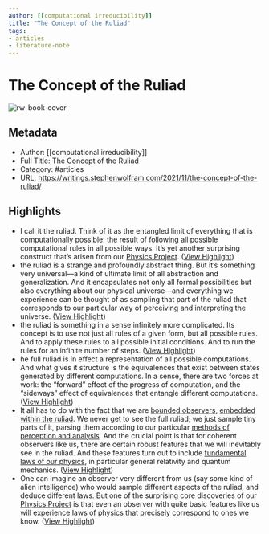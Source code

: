 ```yaml
---
author: [[computational irreducibility]]
title: "The Concept of the Ruliad"
tags: 
- articles
- literature-note
---
```

# The Concept of the Ruliad

![rw-book-cover](https://content.wolfram.com/uploads/sites/43/2021/11/1110swimg46.png)

## Metadata
- Author: [[computational irreducibility]]
- Full Title: The Concept of the Ruliad
- Category: #articles
- URL: https://writings.stephenwolfram.com/2021/11/the-concept-of-the-ruliad/

## Highlights
- I call it the ruliad. Think of it as the entangled limit of everything that is computationally possible: the result of following all possible computational rules in all possible ways. It’s yet another surprising construct that’s arisen from our [Physics Project](https://www.wolframphysics.org/). ([View Highlight](https://read.readwise.io/read/01h031xv7z1f4c3qhje2sg8bfb))
- the ruliad is a strange and profoundly abstract thing. But it’s something very universal—a kind of ultimate limit of all abstraction and generalization. And it encapsulates not only all formal possibilities but also everything about our physical universe—and everything we experience can be thought of as sampling that part of the ruliad that corresponds to our particular way of perceiving and interpreting the universe. ([View Highlight](https://read.readwise.io/read/01h031yqdf7198tnnmsrq8sabh))
- the ruliad is something in a sense infinitely more complicated. Its concept is to use not just all rules of a given form, but all possible rules. And to apply these rules to all possible initial conditions. And to run the rules for an infinite number of steps. ([View Highlight](https://read.readwise.io/read/01h0324s9nzg7njwxjazg2g0rd))
- he full ruliad is in effect a representation of all possible computations. And what gives it structure is the equivalences that exist between states generated by different computations. In a sense, there are two forces at work: the “forward” effect of the progress of computation, and the “sideways” effect of equivalences that entangle different computations. ([View Highlight](https://read.readwise.io/read/01h032hb6hf8nbvsre855vrm2b))
- It all has to do with the fact that we are [bounded observers](https://writings.stephenwolfram.com/2021/03/what-is-consciousness-some-new-perspectives-from-our-physics-project/), [embedded within the ruliad](https://writings.stephenwolfram.com/2021/04/why-does-the-universe-exist-some-perspectives-from-our-physics-project/). We never get to see the full ruliad; we just sample tiny parts of it, parsing them according to our particular [methods of perception and analysis](https://www.wolframscience.com/nks/chap-10--processes-of-perception-and-analysis/). And the crucial point is that for coherent observers like us, there are certain robust features that we will inevitably see in the ruliad. And these features turn out to include [fundamental laws of our physics](https://www.wolframphysics.org/), in particular general relativity and quantum mechanics. ([View Highlight](https://read.readwise.io/read/01h032jqne4rgbf2p8547jpa5c))
- One can imagine an observer very different from us (say some kind of alien intelligence) who would sample different aspects of the ruliad, and deduce different laws. But one of the surprising core discoveries of our [Physics Project](https://www.wolframphysics.org/) is that even an observer with quite basic features like us will experience laws of physics that precisely correspond to ones we know. ([View Highlight](https://read.readwise.io/read/01h032knj5rxgvws976t3a5bz7))
